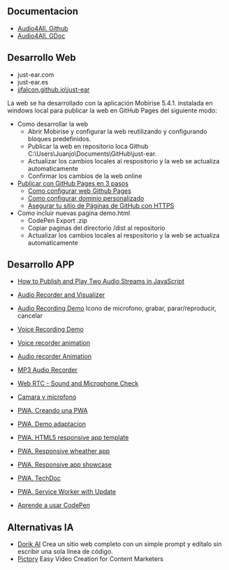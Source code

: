 ## Documentacion
* [Audio4All. Github](https://github.com/jjfalcon/audio4all)
* [Audio4All. GDoc](https://docs.google.com/document/d/13JUlC1VgptD5VK8GWAdmD2NwdDkSg-sWnS76Zp7Mqps/edit#heading=h.dnvma06n7yae)

## Desarrollo Web
* just-ear.com
* just-ear.es
* [jjfalcon.github.io\just-ear](https://jjfalcon.github.io/just-ear/)

La web se ha desarrollado con la aplicación Mobirise 5.4.1. instalada en windows local para publicar la web en GitHub Pages del siguiente modo:
* Como desarrollar la web
  * Abrir Mobirise y configurar la web reutilizando y configurando bloques predefinidos.
  * Publicar la web en repositorio loca Github C:\Users\Juanjo\Documents\GitHub\just-ear.
  * Actualizar los cambios locales al respositorio y la web se actualiza automaticamente
  * Confirmar los cambios de la web online
* [Publicar con GitHub Pages en 3 pasos](https://github.blog/2016-12-09-publishing-with-github-pages-now-as-easy-as-1-2-3/)
  * [Como configurar web Github Pages]()
  * [Como configurar dominio personalizado](https://docs.github.com/es/pages/configuring-a-custom-domain-for-your-github-pages-site/managing-a-custom-domain-for-your-github-pages-site)
  * [Asegurar tu sitio de Páginas de GitHub con HTTPS](https://docs.github.com/es/pages/configuring-a-custom-domain-for-your-github-pages-site/managing-a-custom-domain-for-your-github-pages-site)
* Como incluir nuevas pagina demo.html
  * CodePen Export .zip
  * Copiar paginas del directorio /dist al repositorio
  * Actualizar los cambios locales al respositorio y la web se actualiza automaticamente
 
## Desarrollo APP
* [How to Publish and Play Two Audio Streams in JavaScript](https://github.com/orgs/ant-media/discussions/5368)
* [Audio Recorder and Visualizer](https://codepen.io/eddch/pen/ZMOjPL)
* [Audio Recording Demo](https://codepen.io/ralzohairi/pen/zYrKLWy) Icono de microfono, grabar, parar/reproducir, cancelar
* [Voice Recording Demo](https://codepen.io/winrey/pen/xvxrxR)
* [Voice recorder animation](https://codepen.io/michalzet/pen/oJremG)
* [Audio recorder Animation](https://codepen.io/benhatsor/pen/LYVJKPW)
* [MP3 Audio Recorder](https://codepen.io/naveedhuq/pen/QWVPybW)

* [Web RTC - Sound and Microphone Check](https://codepen.io/rhamses/pen/BaNgxNz)
* [Camara y microfono](https://codepen.io/feralninja/pen/oLOdop)

* [PWA. Creando una PWA](https://www.youtube.com/watch?v=HZURIHU92ks&ab_channel=KevinDavila)
* [PWA. Demo adaptacion](https://chatgpt.com/c/dda6efd4-54ad-4b88-a41a-3840e19c679f)
* [PWA. HTML5 responsive app template](https://codepen.io/cdn34/pen/JXzzpx)
* [PWA. Responsive wheather app](https://codepen.io/casy/pen/RZqoJW)
* [PWA. Responsive app showcase](https://codepen.io/sonng/pen/JxWJoN)
* [PWA. TechDoc](https://codepen.io/Designird/pen/rPeMqj)
* [PWA. Service Worker with Update](https://codepen.io/tlissak/pen/abZeJxw)

* [Aprende a usar CodePen](https://www.youtube.com/watch?v=OrZWmkQX5O0&ab_channel=JaviNiguez)


## Alternativas IA
* [Dorik AI](https://dorik.com/) Crea un sitio web completo con un simple prompt y edítalo sin escribir una sola línea de código.
* [Pictory](https://pictory.ai/) Easy Video Creation for Content Marketers
